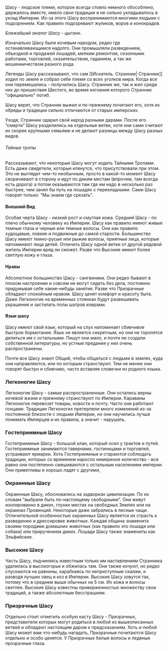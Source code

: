 Шасу - людское племя, которое всегда стояло немного обособлено, держалось вместе, имело свои традиции и не сильно укладывалось в уклад Империи. Из-за этого Шасу воспринимаются многими людьми с подозрением. Как правило подозревают жуликов, воров и конокрадов.

*Ближайший аналог Шасу - цыгане.*

Изначально Шасу были кочевым народом, редко где останавливающимся надолго. Они промышляли разведением, объездкой и продажей лошадей, мелким ремонтом, сезонными работами, торговлей, сказительством, гаданием, а так же мошенничеством разного рода.

Легенды Шасу рассказывают, что сам [[Искатель. Странник| Странник]] ходил по земле и собрал себе племя со всех уголков мира. Когда все они перемешались - получились Шасу. Странник же, так и жил среди них до пришествия Шестого, во время изгнания которого Странник "официально"  погиб.

Шасу верят, что Странник выжил и по-прежнему почитают его, хотя их обряды и традиции сильно отличаются от старых имперских.

Уходя, Странник одарил свой народ разными дарами. После его “смерти” Шасу разделились на отдельные ветви, хотя они сами считают их скорее крупными семьями и не делают разницы между Шасу разных видов. 

###### Тайные тропы
Рассказывают, что некоторые Шасу могут ходить Тайными Тропами. Есть даже свидетели, которые клянутся, что присутствовали при этом. Это не выглядит чем-то необычным, просто в какой-то момент Шасу сворачивают в сторону и идут по диким местам (впрочем, там всегда есть дорога) а потом оказываются там где им надо в несколько раз быстрее, чем занял бы путь на лошадях с перекладными. 
Сами Шасу говорят только: "Мы знаем где срезать".
#### Внешний Вид
Особая черта Шасу - низкий рост и смуглая кожа. Средний Шасу - по плечо обычному человеку из Империи. Шасу как правило имеют живые темные глаза и черные или темные волосы. Они как правило худощавые, ловкие и подвижные до самой старости.
Большинство Шасу имеют темно-русые или рыжие волосы, приятные лица, которые напоминают лица детей. 
Отличить Шасу одной ветки от другой рядовой житель Империи вряд ли сможет. Разве что  Высокие имеют более светлую кожу и глаза. 
#### Нравы
Абсолютное большинство Шасу - сангвиники. Они редко бывают в плохом настроении и совсем не могут сидеть без дела, постоянно придумывая себе какие-нибудь занятия. Разве что Призрачные обладают спокойным нравом. 
Шасу ценят комфорт и красоту быта. Даже Легконогие на временных стоянках будут развешивать украшения и застилать полы шатров коврами.   

#### Язык шасу
Шасу имеют свой язык, который на слух напоминает сбивчивое быстрое бормотание. Язык не является секретным, но они не торопятся делиться им с остальными. Пишут они мало, и почти не создали собственной литературы, но устные предания у них очень распространены. 

Почти все Шасу знают Общий, чтобы общаться с людьми в землях, куда они направляются, или по которым странствуют. Тем не менее они говорят быстро и сбивчиво, часто вставляя словечки из родного языка.
### **Легконогие Шасу**
Легконогие Шасу - самые распространенные. Они остались верны кочевой жизни и прежнему странствуют по Империи. Караваны Легконогих перевозят товары, новости и почту. Часто они работают гонцами. Традиции Легконогих претерпели много изменений из-за постоянной близости с людьми Империи, но они научились лучше понимать Имперцев и их правила, а значит - нарушать.

### **Гостеприимные Шасу**
Гостеприимные Шасу - большой клан, который осел у трактов и путей. Гостеприимные  занимаются тавернами, гостиницами и торговлей, устраивают ярмарки. Хоть Гостеприимные и стараются соблюдать традиции, которых со временем наросло немереное количество - все равно они постепенно смешиваются с остальным населением империи. Они приветливы и хорошо ладят с другими,

### **Окраинные Шасу**
Окраинные Шасу, обосновались на задворках цивилизации. По их словам "выбрали быть по-настоящему свободными". Они живут изолированно в диких, глухих местах на свободных Землях или на окраинах Провинций. Некоторые даже забрались в лесные чащи. Отличительной особенностью окраинных Шасу является их страсть к разведению и дрессировке животных. Каждая община знаменита своими породами домашних животных (как правило это лошади или собаки) или приручением диких. Лошади Шасу также знамениты как Эльфийские.

### **Высокие Шасу**
Часть Шасу, подчиняясь известным только им наставлениям Странника удалилась в высокогорье и обжилась там. Они также кочуют, но редко спускаются на равнины, карабкаясь по неприступным скалам, и разводя лучших овец и коз в Империи. Высокие Шасу зовутся так, потому что в среднем выше обычных на 5 см. Их кожа и волосы светлее. Высокие Шасу известны приверженностью множеству свои традиций, а также абсолютным бесстрашием.

### **Призрачные Шасу**
Отдельно стоит отметить особую касту Шасу - Призрачных, представители которых могут родиться в любой из вышеописанных ветвей и обладают настоящим даром к предсказаниям. Хоть и любой Шасу может вам что-нибудь нагадать, Призрачные почитаются Шасу отдельно и особо ценятся.
У Призрачных белые волосы и ледяные прозрачные глаза.